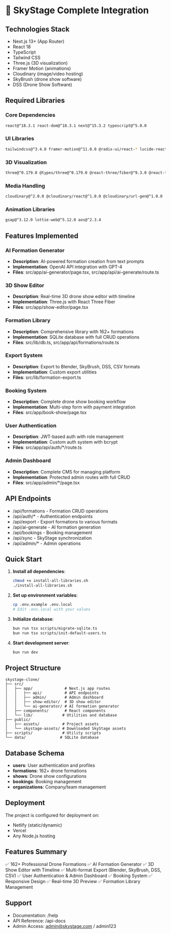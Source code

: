 # 🚀 SkyStage Complete Integration

## Technologies Stack
- Next.js 13+ (App Router)
- React 18
- TypeScript
- Tailwind CSS
- Three.js (3D visualization)
- Framer Motion (animations)
- Cloudinary (image/video hosting)
- SkyBrush (drone show software)
- DSS (Drone Show Software)

## Required Libraries

### Core Dependencies
```bash
react@^18.3.1 react-dom@^18.3.1 next@^15.3.2 typescript@^5.0.0
```

### UI Libraries
```bash
tailwindcss@^3.4.0 framer-motion@^11.0.0 @radix-ui/react-* lucide-react@^0.469.0 clsx@^2.1.1
```

### 3D Visualization
```bash
three@^0.179.0 @types/three@^0.179.0 @react-three/fiber@^9.3.0 @react-three/drei@^10.6.1
```

### Media Handling
```bash
cloudinary@^2.0.0 @cloudinary/react@^1.0.0 @cloudinary/url-gen@^1.0.0
```

### Animation Libraries
```bash
gsap@^3.12.0 lottie-web@^5.12.0 aos@^2.3.4
```

## Features Implemented


### AI Formation Generator
- **Description**: AI-powered formation creation from text prompts
- **Implementation**: OpenAI API integration with GPT-4
- **Files**: src/app/ai-generator/page.tsx, src/app/api/ai-generate/route.ts

### 3D Show Editor
- **Description**: Real-time 3D drone show editor with timeline
- **Implementation**: Three.js with React Three Fiber
- **Files**: src/app/show-editor/page.tsx

### Formation Library
- **Description**: Comprehensive library with 162+ formations
- **Implementation**: SQLite database with full CRUD operations
- **Files**: src/lib/db.ts, src/app/api/formations/route.ts

### Export System
- **Description**: Export to Blender, SkyBrush, DSS, CSV formats
- **Implementation**: Custom export utilities
- **Files**: src/lib/formation-export.ts

### Booking System
- **Description**: Complete drone show booking workflow
- **Implementation**: Multi-step form with payment integration
- **Files**: src/app/book-show/page.tsx

### User Authentication
- **Description**: JWT-based auth with role management
- **Implementation**: Custom auth system with bcrypt
- **Files**: src/app/api/auth/*/route.ts

### Admin Dashboard
- **Description**: Complete CMS for managing platform
- **Implementation**: Protected admin routes with full CRUD
- **Files**: src/app/admin/*/page.tsx


## API Endpoints
- /api/formations - Formation CRUD operations
- /api/auth/* - Authentication endpoints
- /api/export - Export formations to various formats
- /api/ai-generate - AI formation generation
- /api/bookings - Booking management
- /api/sync - SkyStage synchronization
- /api/admin/* - Admin operations

## Quick Start

1. **Install all dependencies**:
   ```bash
   chmod +x install-all-libraries.sh
   ./install-all-libraries.sh
   ```

2. **Set up environment variables**:
   ```bash
   cp .env.example .env.local
   # Edit .env.local with your values
   ```

3. **Initialize database**:
   ```bash
   bun run tsx scripts/migrate-sqlite.ts
   bun run tsx scripts/init-default-users.ts
   ```

4. **Start development server**:
   ```bash
   bun run dev
   ```

## Project Structure
```
skystage-clone/
├── src/
│   ├── app/              # Next.js app routes
│   │   ├── api/          # API endpoints
│   │   ├── admin/        # Admin dashboard
│   │   ├── show-editor/  # 3D show editor
│   │   └── ai-generator/ # AI formation generator
│   ├── components/       # React components
│   └── lib/             # Utilities and database
├── public/
│   ├── assets/          # Project assets
│   └── skystage-assets/ # Downloaded SkyStage assets
├── scripts/             # Utility scripts
└── data/               # SQLite database
```

## Database Schema
- **users**: User authentication and profiles
- **formations**: 162+ drone formations
- **shows**: Drone show configurations
- **bookings**: Booking management
- **organizations**: Company/team management

## Deployment
The project is configured for deployment on:
- Netlify (static/dynamic)
- Vercel
- Any Node.js hosting

## Features Summary
✅ 162+ Professional Drone Formations
✅ AI Formation Generator
✅ 3D Show Editor with Timeline
✅ Multi-format Export (Blender, SkyBrush, DSS, CSV)
✅ User Authentication & Admin Dashboard
✅ Booking System
✅ Responsive Design
✅ Real-time 3D Preview
✅ Formation Library Management

## Support
- Documentation: /help
- API Reference: /api-docs
- Admin Access: admin@skystage.com / admin123
